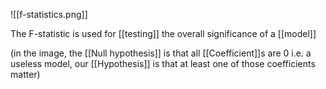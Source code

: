 ![[f-statistics.png]]

The F-statistic is used for [[testing]] the overall significance of a [[model]]

(in the image, the [[Null hypothesis]] is that all [[Coefficient]]s are 0 i.e. a useless model, our [[Hypothesis]] is that at least one of those coefficients matter)
